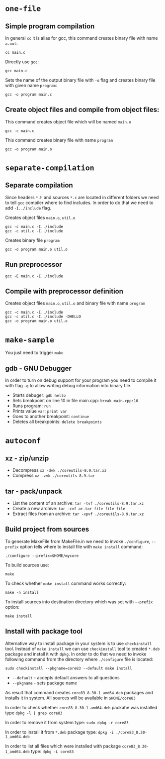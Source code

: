 # `one-file`

## Simple program compilation

In general `cc` it is alias for gcc, this command creates binary file with name `a.out`:
```
cc main.c
```

Directly use `gcc`:
```
gcc main.c
```

Sets the name of the output binary file with `-o` flag and creates binary file with given name `program`:
```
gcc -o program main.c
```

## Create object files and compile from object files:

This command creates object file which will be named `main.o`
```
gcc -c main.c
```

This command creates binary file with name `program`
```
gcc -o program main.o
```

# `separate-compilation`

## Separate compilation

Since headers `*.h` and sources `*.c` are located in different folders we need to tell `gcc` compiler where to find includes. In order to do that we need to add `-I../include` flag.

Creates object files `main.o`, `util.o`
```
gcc -c main.c -I../include
gcc -c util.c -I../include
```

Creates binary file `program`
```
gcc -o program main.o util.o
```

## Run preprocessor

```
gcc -E main.c -I../include
```

## Compile with preprocessor definition

Creates object files `main.o`, `util.o` and binary file with name `program`
```
gcc -c main.c -I../include
gcc -c util.c -I../include -DHELLO
gcc -o program main.o util.o
```

# `make-sample`

You just need to trigger `make`

## gdb - GNU Debugger

In order to turn on debug support for your program you need to compile it with flag `-g` to allow writing debug information into binary file.

- Starts debuger: `gdb hello`
- Sets breakpoint on line 10 in file main.cpp: `break main.cpp:10`
- Runs program: `run`
- Prints value `var`: `print var`
- Goes to another breakpoint: `continue`
- Deletes all breakpoints: `delete breakpoints`

# `autoconf`

## xz - zip/unzip

- Decompress `xz -dvk ./coreutils-8.9.tar.xz`
- Compress `xz -zvk ./coreutils-8.9.tar`


## tar - pack/unpack

- List the content of an archive: `tar -tvf ./coreutils-8.9.tar.xz`
- Create a new archive: `tar -cvf ar.tar file file file`
- Extract files from an archive: `tar -xpvf ./coreutils-8.9.tar.xz`

## Build project from sources

To generate MakeFile from MakeFile.in we need to invoke `./configure`, `--prefix` option tells where to install file with `make install` command:

`./configure --prefix=$HOME/mycore`

To build sources use:

`make`

To check whether `make install` command works correctly:

`make -n install`

To install sources into destination directory which was set with `--prefix` option:

`make install`

## Install with package tool

Alternative way to install package in your system is to use `checkinstall` tool. Instead of `make install` we can use `checkinstall` tool to created `*.deb` package and install it with `dpkg`. In order to do that we need to invoke following command from the directory where `./configure` file is located:
```
sudo checkinstall --pkgname=core83 --default make install
```

- `--default` - accepts default answers to all questions
- `--pkgname` - sets package name

As result that command creates `core83_8.30-1_amd64.deb` packages and installs it in system. All sources will be available in `$HOME/core83`

In order to check whether `core83_8.30-1_amd64.deb` packahe was installed type `dpkg -l | grep core83`

In order to remove it from system type: `sudo dpkg -r core83`

In order to install it from `*.deb` package type: `dpkg -i ./core83_8.30-1_amd64.deb`

In order to list all files which were installed with package `core83_8.30-1_amd64.deb` type: `dpkg -L core83`
